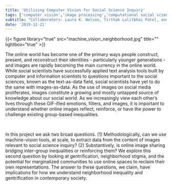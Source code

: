 ```yaml
---
title: 'Utilizing Computer Vision for Social Science Inquiry'
tags: ['computer vision','image processing','computational social science','qualitative data science', 'sociology']
subtitle: "Collaborators: Laura K. Nelson, Tirthak Lalitbhai Patel, and Devesh Tiwari."
date: '2019-12-21' 
---
```

{{< figure library="true" src="machine_vision_neighborhood.jpg" title="" lightbox="true" >}}
<p>
The online world has become one of the primary ways people construct, present, and reconstruct their identities - particularly younger generations - and images are rapidly becoming the main currency in the online world. While social scientists have successfully applied text analysis tools built by computer and information scientists to questions important to the social sciences, known as the text-as-data field, social scientists have yet to do the same with images-as-data. As the use of images on social media proliferates, images constitute a growing and mostly untapped source of knowledge about our social world. As we increasingly view each other’s lives through these GIF-ified emotions, filters, and images, it is important to understand whether online images reflect, reinforce, or have the power to challenge existing group-based inequalities.
</p>
<br/>
<p>
In this project we ask two broad questions. (1) Methodologically, can we use machine-vision tools, at scale, to extract data from the content of images relevant to social science inquiry? (2) Substantively, is online image sharing bridging inter-group inequalities or reinforcing them? We explore this second question by looking at gentrification, neighborhood stigma, and the potential for marginalized communities to use online spaces to reclaim their own representations. The answer to these questions, we claim, have implications for how we understand neighborhood inequality and gentrification in contemporary society.
</p>
